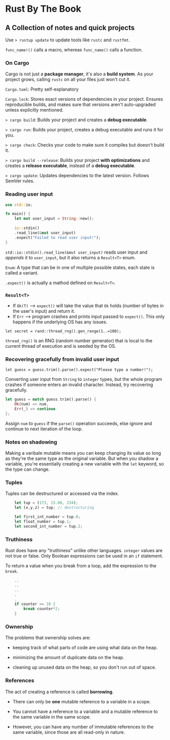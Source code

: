 # Rust By The Book

## A Collection of notes and quick projects

Use `> rustup update` to update tools like `rustc` and `rustfmt`.

`func_name!()` calls a macro, whereas `func_name()` calls a function.

### On Cargo

Cargo is not just a **package manager**, it's also a **build system**. As your project grows, calling `rustc` on all your files just won't cut it.

`Cargo.toml`: Pretty self-explanatory

`Cargo.lock`: Stores exact versions of dependencies in your project. Ensures reproducible builds, and makes sure that versions aren't auto-upgraded unless explicitly mentioned.

`> cargo build`: Builds your project and creates a **debug executable**.

`> cargo run`: Builds your project, creates a debug executable and runs it for you.

`> cargo check`: Checks your code to make sure it compiles but doesn't build it.

`> cargo build --release`: Builds your project **with optimizations** and creates a **release executable**, instead of a **debug executable**.

`> cargo update`: Updates dependencies to the latest version. Follows SemVer rules.

### Reading user input

```rust
use std::io;

fn main() {
    let mut user_input = String::new();
    
    io::stdin()
    .read_line(&mut user_input)
    .expect("Failed to read user input!");
}
```

`std::io::stdin().read_line(&mut user_input)`
reads user input and *appends* it to `user_input`, but it also returns a `Result<T>` enum.

`Enum`: A type that can be in one of multiple possible states, each state is called a variant.

`.expect()` is actually a mathod defined on `Result<T>`.

### `Result<T>`

* If `Ok(T)` --> `expect()` will take the value that `Ok` holds (number of bytes in the user's input) and return it.
* If `Err` --> program crashes and prints input passed to `expect()`. This only happens if the underlying OS has any issues.

`let secret = rand::thread_rng().gen_range(1..=100);`

`thread_rng()` is an RNG (random number generator) that is local to the current thread of execution and is seeded by the OS.

### Recovering gracefully from invalid user input

`let guess = guess.trim().parse().expect("Please type a number!");`

Converting user input from `String` to `integer` types, but the whole program crashes if someone enters an invalid character. Instead, try recovering gracefully.

```rust
let guess = match guess.trim().parse() {
    Ok(num) => num,
    Err(_) => continue
};
```

Assign `num` to `guess` if the `parse()` operation succeeds, else ignore and continue to next iteration of the loop.

### Notes on shadowing

Making a varibale mutable means you can keep changing its value so long as they're the same type as the original variable. But when you shadow a variable, you're essentially creating a new variable with the `let` keyword, so the type can change.

### Tuples

Tuples can be destructured or accessed via the index.

```rust
    let tup = (173, 15.08, 234);
    let (x,y,z) = tup; // destructuring

    let first_int_number = tup.0;
    let float_number = tup.1;
    let second_int_number = tup.2;
```

### Truthiness

Rust does have any "truthiness" unlike other languages. `integer` values are not true or false. Only Boolean expressions can be used in an `if` statement.

To return a value when you break from a loop, add the expression to the `break`.

```rust
    ..
    ..
    ..
    .
    .
    if counter == 10 {
        break counter*2;
    }
```

### Ownership

The problems that ownership solves are:

* keeping track of what parts of code are using what data on the heap.

* minimizing the amount of duplicate data on the heap.

* cleaning up unused data on the heap, so you don't run out of space.

### References

The act of creating a reference is called **borrowing**.

* There can only be **one** mutable reference to a variable in a scope.

* You cannot have a reference to a variable and a mutable reference to the same variable in the same scope.

* However, you can have any number of immutable references to the same variable, since those are all read-only in nature.
